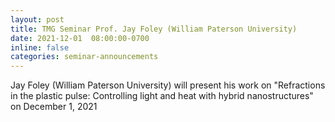 ```yaml
---
layout: post
title: TMG Seminar Prof. Jay Foley (William Paterson University)
date: 2021-12-01  08:00:00-0700
inline: false
categories: seminar-announcements
---
```


Jay Foley (William Paterson University)  will present his work on "Refractions in the plastic pulse: Controlling light and heat with hybrid nanostructures" on December 1, 2021 

